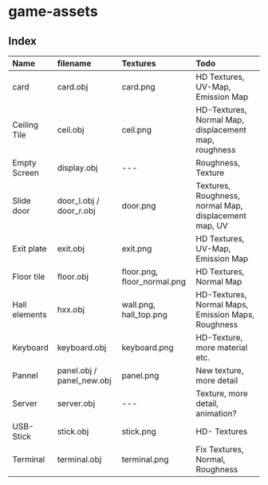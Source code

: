 # game-assets

## Index

| Name          | filename                  | Textures                    | Todo                                                  |
| :------------ | :------------------------ | :-------------------------- | :---------------------------------------------------- |
| card          | card.obj                  | card.png                    | HD Textures, UV-Map, Emission Map                     |
| Ceiling Tile  | ceil.obj                  | ceil.png                    | HD-Textures, Normal Map, displacement map, roughness  |
| Empty Screen  | display.obj               | ---                         | Roughness, Texture                                    |
| Slide door    | door_l.obj / door_r.obj   | door.png                    | Textures, Roughness, normal Map, displacement map, UV |
| Exit plate    | exit.obj                  | exit.png                    | HD Textures, UV-Map, Emission Map                     |
| Floor tile    | floor.obj                 | floor.png, floor_normal.png | HD Textures, Normal Map                               |
| Hall elements | hxx.obj                   | wall.png, hall_top.png      | HD-Textures, Normal Maps, Emission Maps, Roughness    |
| Keyboard      | keyboard.obj              | keyboard.png                | HD-Texture, more material etc.                        |
| Pannel        | panel.obj / panel_new.obj | panel.png                   | New texture, more detail                              |
| Server        | server.obj                | ---                         | Texture, more detail, animation?                      |
| USB-Stick     | stick.obj                 | stick.png                   | HD- Textures                                          |
| Terminal      | terminal.obj              | terminal.png                | Fix Textures, Normal, Roughness                       |
